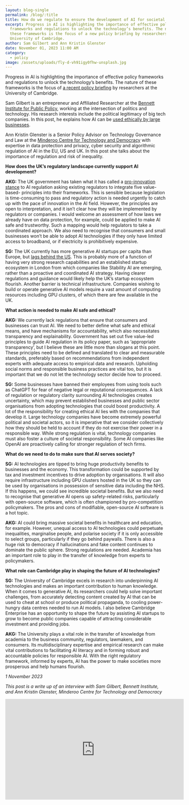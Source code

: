 ```yaml
---
layout: blog-single
permalink: /blog/:title
title: How do we regulate to ensure the development of AI for societal benefit?
excerpt: Progress in AI is highlighting the importance of effective policy
  frameworks and regulations to unlock the technology’s benefits. The nature of
  these frameworks is the focus of a new policy briefing by researchers at the
  University of Cambridge.
author: Sam Gilbert and Ann Kristin Glenster
date: November 01, 2023 11:00 AM
category:
  - policy
image: /assets/uploads/fly-d-vh91igy0fhw-unsplash.jpg
---
```

Progress in AI is highlighting the importance of effective policy frameworks and regulations to unlock the technology’s benefits. The nature of these frameworks is the focus of [a recent policy briefing](https://www.mctd.ac.uk/which-path-should-the-uk-take-to-build-national-capability-for-generative-ai/) by researchers at the University of Cambridge.

Sam Gilbert is an entrepreneur and Affiliated Researcher at the [Bennett Institute for Public Policy](https://www.bennettinstitute.cam.ac.uk), working at the intersection of politics and technology. His research interests include the political legitimacy of big tech companies. In this post, he explains how AI can be [used ethically by large businesses](https://executiveguide.ai).

Ann Kristin Glenster is a Senior Policy Advisor on Technology Governance and Law at the [Minderoo Centre for Technology and Democracy](https://www.mctd.ac.uk) with expertise in data protection and privacy, cyber security and algorithmic regulation of AI in the EU, US and UK. In this post she talks about the importance of regulation and risk of inequality. 

**How does the UK’s regulatory landscape currently support AI development?**

**AKG:** The UK government has taken what it has called a [pro-innovation stance](https://www.gov.uk/government/publications/ai-regulation-a-pro-innovation-approach/white-paper) to AI regulation asking existing regulators to integrate five value-based- principles into their frameworks. This is sensible because legislation is time-consuming to pass and regulatory action is needed urgently to catch up with the pace of innovation in the AI field. However, the principles are open to interpretation, and it isn’t clear how they will be implemented by regulators or companies. I would welcome an assessment of how laws we already have on data protection, for example, could be applied to make AI safe and trustworthy. Such a mapping would help regulators to take a coordinated approach. We also need to recognise that consumers and small businesses won’t be able to adopt AI technologies if they only have limited access to broadband, or if electricity is prohibitively expensive.

**SG:** The UK currently has more generative AI startups per capita than Europe, but [lags behind the US](https://app.dealroom.co/lists/33530/list). This is probably more of a function of having very strong research capabilities and an established startup ecosystem in London from which companies like Stability AI are emerging, rather than a proactive and coordinated AI strategy. Having clearer regulations and guidance would likely help the UK’s startup ecosystem flourish. Another barrier is technical infrastructure. Companies wishing to build or operate generative AI models require a vast amount of computing resources including GPU clusters, of which there are few available in the UK.

**What action is needed to make AI safe and ethical?**

**AKG:** We currently lack regulations that ensure that consumers and businesses can trust AI. We need to better define what safe and ethical means, and have mechanisms for accountability, which also necessitates transparency and explainability. Government has set out five value-led principles to guide AI regulation in its policy paper, such as ‘appropriate transparency’, but I believe these are little more than slogans at this point. These principles need to be defined and translated to clear and measurable standards, preferably based on recommendations from independent experts with adequate access to empirical data and research. Upholding social norms and responsible business practices are vital too, but it is important that we do not let the technology sector decide how to proceed.

**SG:** Some businesses have banned their employees from using tools such as ChatGPT for fear of negative legal or reputational consequences. A lack of regulation or regulatory clarity surrounding AI technologies creates uncertainty, which may prevent established businesses and public sector organisations from adopting technologies that could boost productivity. A lot of the responsibility for creating ethical AI lies with the companies that develop it. Large technology companies have become extremely powerful political and societal actors, so it is imperative that we consider collectively how they should be held to account if they do not exercise their power in a responsible way. While strong regulation is vital, technology companies must also foster a culture of societal responsibility. Some AI companies like OpenAI are proactively calling for stronger regulation of tech firms.

**What do we need to do to make sure that AI serves society?**

**SG:** AI technologies are tipped to bring huge productivity benefits to businesses and the economy. This transformation could be supported by tax and investment incentives to drive adoption by organisations. It will also require infrastructure including GPU clusters hosted in the UK so they can be used by organisations in possession of sensitive data including the NHS. If this happens, we could see incredible societal benefits. But we also need to recognise that generative AI opens up safety-related risks, particularly with open-source software, which is often championed by pro-competition policymakers. The pros and cons of modifiable, open-source AI software is a hot topic.

**AKG:** AI could bring massive societal benefits in healthcare and education, for example. However, unequal access to AI technologies could perpetuate inequalities, marginalise people, and polarise society if it is only accessible to select groups, particularly if they go behind paywalls. There is also a huge risk to democracy if hallucinations and fake content continues to dominate the public sphere. Strong regulations are needed. Academia has an important role to play in the transfer of knowledge from experts to policymakers.

**What role can Cambridge play in shaping the future of AI technologies?**

**SG:** The University of Cambridge excels in research into underpinning AI technologies and makes an important contribution to human knowledge. When it comes to generative AI, its researchers could help solve important challenges, from accurately detecting content created by AI that can be used to cheat at school or produce political propaganda, to cooling power-hungry data centres needed to run AI models. I also believe Cambridge Enterprise has an opportunity to shape the future by assisting AI startups to grow to become public companies capable of attracting considerable investment and providing jobs.

**AKG:** The University plays a vital role in the transfer of knowledge from academia to the business community, regulators, lawmakers, and consumers. Its multidisciplinary expertise and empirical research can make vital contributions to facilitating AI literacy and in forming robust and accountable policies for responsible AI. With the right regulatory framework, informed by experts, AI has the power to make societies more prosperous and help humans flourish.

*1 November 2023*

*This post is a write up of an interview with Sam Gilbert, Bennett Institute, and Ann Kristin Glenster, Minderoo Centre for Technology and Democracy*





<iframe width="560" height="315" src="https://www.youtube.com/embed/_WyxSlIxu-8?si=mkPBQ-QaypJyU0KB" title="YouTube video player" frameborder="0" allow="accelerometer; autoplay; clipboard-write; encrypted-media; gyroscope; picture-in-picture; web-share" referrerpolicy="strict-origin-when-cross-origin" allowfullscreen></iframe>